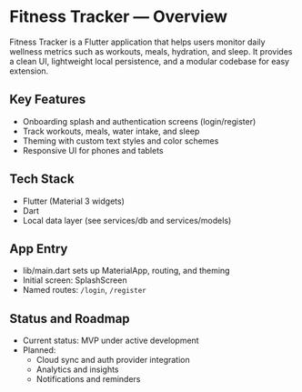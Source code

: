 # Fitness Tracker — Overview

Fitness Tracker is a Flutter application that helps users monitor daily wellness metrics such as workouts, meals, hydration, and sleep. It provides a clean UI, lightweight local persistence, and a modular codebase for easy extension.

## Key Features
- Onboarding splash and authentication screens (login/register)
- Track workouts, meals, water intake, and sleep
- Theming with custom text styles and color schemes
- Responsive UI for phones and tablets

## Tech Stack
- Flutter (Material 3 widgets)
- Dart
- Local data layer (see services/db and services/models)

## App Entry
- lib/main.dart sets up MaterialApp, routing, and theming
- Initial screen: SplashScreen
- Named routes: `/login`, `/register`

## Status and Roadmap
- Current status: MVP under active development
- Planned:
  - Cloud sync and auth provider integration
  - Analytics and insights
  - Notifications and reminders

